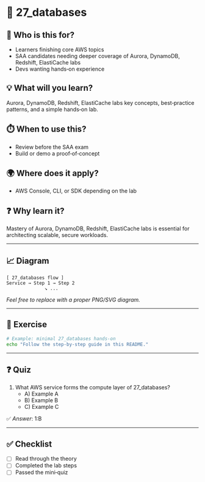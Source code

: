# 📁 27_databases

## 🧭 Who is this for?
- Learners finishing core AWS topics
- SAA candidates needing deeper coverage of Aurora, DynamoDB, Redshift, ElastiCache labs
- Devs wanting hands‑on experience

## 💡 What will you learn?
Aurora, DynamoDB, Redshift, ElastiCache labs key concepts, best‑practice patterns, and a simple hands‑on lab.

## ⏱️ When to use this?
- Review before the SAA exam
- Build or demo a proof‑of‑concept

## 🌍 Where does it apply?
- AWS Console, CLI, or SDK depending on the lab

## ❓ Why learn it?
Mastery of Aurora, DynamoDB, Redshift, ElastiCache labs is essential for architecting scalable, secure workloads.

---

## 📈 Diagram
```
[ 27_databases flow ]
Service → Step 1 → Step 2
              ↘︎ ...
```
_Feel free to replace with a proper PNG/SVG diagram._

---

## 📝 Exercise
```bash
# Example: minimal 27_databases hands‑on
echo "Follow the step‑by‑step guide in this README."
```

---

## ❓ Quiz
1. What AWS service forms the compute layer of 27_databases?  
   - A) Example A  
   - B) Example B  
   - C) Example C

✅ *Answer*: 1:B

---

## ✅ Checklist
- [ ] Read through the theory
- [ ] Completed the lab steps
- [ ] Passed the mini‑quiz
